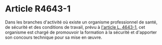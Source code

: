 # Article R4643-1

  
Dans les branches d'activité où existe un organisme professionnel de santé, de sécurité et des conditions de travail, prévu à [l'article L. 4643-1][1], cet organisme est chargé de promouvoir la formation à la sécurité et d'apporter son concours technique pour sa mise en œuvre.

 [1]: /affichCodeArticle.do?cidTexte=LEGITEXT000006072050&idArticle=LEGIARTI000006903379&dateTexte=&categorieLien=cid